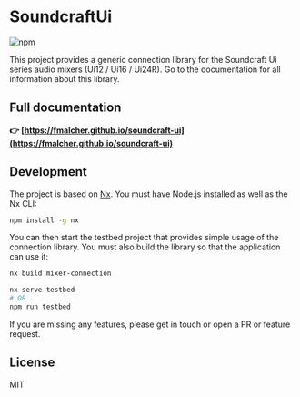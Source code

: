 # SoundcraftUi

[![npm](https://img.shields.io/npm/v/soundcraft-ui-connection.svg)](https://www.npmjs.com/package/soundcraft-ui-connection)

This project provides a generic connection library for the Soundcraft Ui series audio mixers (Ui12 / Ui16 / Ui24R).
Go to the documentation for all information about this library.

## Full documentation

**👉 [https://fmalcher.github.io/soundcraft-ui](https://fmalcher.github.io/soundcraft-ui)**

## Development

The project is based on [Nx](https://nx.dev).
You must have Node.js installed as well as the Nx CLI:

```bash
npm install -g nx
```

You can then start the testbed project that provides simple usage of the connection library.
You must also build the library so that the application can use it:

```bash
nx build mixer-connection

nx serve testbed
# OR
npm run testbed
```

If you are missing any features, please get in touch or open a PR or feature request.

## License

MIT
